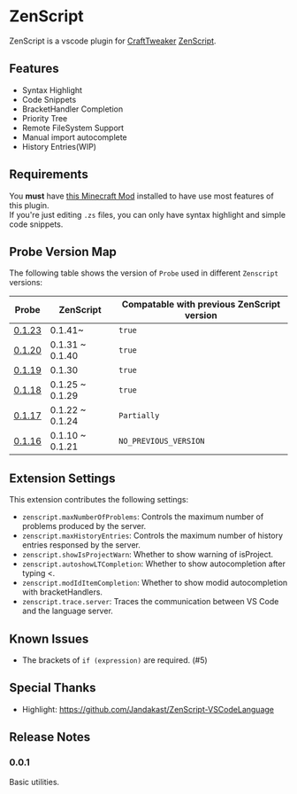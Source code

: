 # ZenScript

ZenScript is a vscode plugin for [CraftTweaker](https://crafttweaker.readthedocs.io/en/latest/) [ZenScript](https://github.com/CraftTweaker/ZenScript).

## Features

- Syntax Highlight
- Code Snippets
- BracketHandler Completion
- Priority Tree
- Remote FileSystem Support
- Manual import autocomplete
- History Entries(WIP)

## Requirements

You **must** have [this Minecraft Mod](https://github.com/Yesterday17/Probe) installed to have use most features of this plugin.  
If you're just editing `.zs` files, you can only have syntax highlight and simple code snippets.

## Probe Version Map

The following table shows the version of `Probe` used in different `Zenscript` versions:

| Probe                                                                      | ZenScript       | Compatable with previous ZenScript version |
| -------------------------------------------------------------------------- | --------------- | ------------------------------------------ |
| [0.1.23](https://www.curseforge.com/minecraft/mc-mods/probe/files/2898087) | 0.1.41~         | `true`                                     |
| [0.1.20](https://minecraft.curseforge.com/projects/probe/files/2682736)    | 0.1.31 ~ 0.1.40 | `true`                                     |
| [0.1.19](https://minecraft.curseforge.com/projects/probe/files/2682564)    | 0.1.30          | `true`                                     |
| [0.1.18](https://minecraft.curseforge.com/projects/probe/files/2677354)    | 0.1.25 ~ 0.1.29 | `true`                                     |
| [0.1.17](https://minecraft.curseforge.com/projects/probe/files/2671457)    | 0.1.22 ~ 0.1.24 | `Partially`                                |
| [0.1.16](https://minecraft.curseforge.com/projects/probe/files/2666387)    | 0.1.10 ~ 0.1.21 | `NO_PREVIOUS_VERSION`                      |

## Extension Settings

This extension contributes the following settings:

- `zenscript.maxNumberOfProblems`: Controls the maximum number of problems produced by the server.
- `zenscript.maxHistoryEntries`: Controls the maximum number of history entries responsed by the server.
- `zenscript.showIsProjectWarn`: Whether to show warning of isProject.
- `zenscript.autoshowLTCompletion`: Whether to show autocompletion after typing <.
- `zenscript.modIdItemCompletion`: Whether to show modid autocompletion with bracketHandlers.
- `zenscript.trace.server`: Traces the communication between VS Code and the language server.

## Known Issues

- The brackets of `if (expression)` are required. (#5)

## Special Thanks
- Highlight: https://github.com/Jandakast/ZenScript-VSCodeLanguage

## Release Notes

### 0.0.1

Basic utilities.
